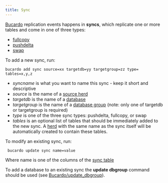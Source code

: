 ```yaml
---
title: Sync
---
```


[Bucardo](/Bucardo "wikilink") replication events happens in **syncs**, which replicate one or more tables and come in one of three types:

-   [fullcopy](/Bucardo/fullcopy "wikilink")
-   [pushdelta](/Bucardo/pushdelta "wikilink")
-   [swap](/Bucardo/swap "wikilink")

To add a new sync, run:

` bucardo add sync `<syncname>` source=xx targetdb=yy targetgroup=zz type=`<type>` tables=x,y,z`

-   *syncname* is what you want to name this sync - keep it short and descriptive
-   *source* is the name of a [source herd](/Bucardo/source_herd "wikilink")
-   *targetdb* is the name of a [database](/Bucardo/database "wikilink")
-   *targetgroup* is the name of a [database group](/Bucardo/database_group "wikilink") (note: only one of targetdb or targetgroup is required)
-   *type* is one of the three sync types: pushdelta, fullcopy, or swap
-   *tables* is an optional list of tables that should be immediately added to the new sync. A [herd](/Bucardo/herd "wikilink") with the same name as the sync itself will be automatically created to contain these tables.

To modify an existing sync, run:

` bucardo update sync name=value`

Where name is one of the columns of the [sync table](/Bucardo/sync_table "wikilink")

To add a database to an existing sync the **update dbgroup** command should be used (see [Bucardo/update_dbgroup](/Bucardo/update_dbgroup "wikilink")).

